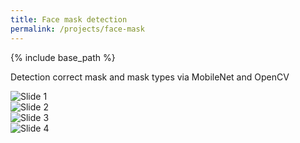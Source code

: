 ```yaml
---
title: Face mask detection
permalink: /projects/face-mask
---
```


{% include base_path %}

Detection correct mask and mask types via MobileNet and OpenCV

<!-- Items -->
<div class="carousel-inner" markdown="0">
    <div class="item active">
        <img src="{{ site.url }}{{ site.baseurl }}/images/research/correct-mask-1.jpg" alt="Slide 1" />
    </div>
    <div class="item">
        <img src="{{ site.url }}{{ site.baseurl }}/images/research/mask-type-1.png" alt="Slide 2" />
    </div>
    <div class="item">
        <img src="{{ site.url }}{{ site.baseurl }}/images/research/mask-type-2.png" alt="Slide 3" />
    </div>
    <div class="item">
        <img src="{{ site.url }}{{ site.baseurl }}/images/research/mask-type-3.png" alt="Slide 4" />
    </div>
</div>
